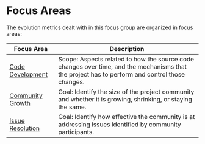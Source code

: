 # Focus Areas

The evolution metrics dealt with in this focus group are organized in focus areas:

Focus Area | Description
--- | ---
[Code Development](./code_development.md) | Scope: Aspects related to how the source code changes over time, and the mechanisms that the project has to perform and control those changes.
[Community Growth](./community_growth.md) | Goal: Identify the size of the project community and whether it is growing, shrinking, or staying the same.
[Issue Resolution](./issue_resolution.md) | Goal: Identify how effective the community is at addressing issues identified by community participants.
